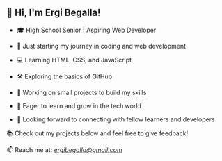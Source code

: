 

👋 **Hi, I'm Ergi Begalla!**
---

 - 🎓 High School Senior | Aspiring Web Developer
 - 🌟 Just starting my journey in coding and web development
 - 💻 Learning HTML, CSS, and JavaScript
 - 🛠️ Exploring the basics of GitHub 
 
 - 🚀 Working on small projects to build my skills
 - 🌱 Eager to learn and grow in the tech world
 - 🤝 Looking forward to connecting with fellow learners and developers
   

📚 Check out my projects below and feel free to give feedback!

📫 Reach me at: *ergibegalla@gmail.com*
